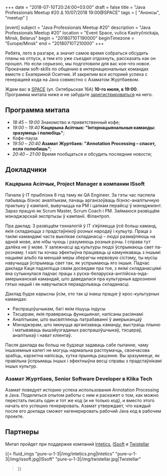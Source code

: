 +++
date = "2018-07-10T20:24:00+03:00"
draft = false
title = "Java Professionals Meetup #20 ∆ 10/07/2018 19:00@SPACE"
tags = [
    "Анонсы", "meetup"
]

[event]
subject = "Java Professionals Meetup #20"
description = "Java Professionals Meetup #20"
location = "Event Space, vulica Kastryčnickaja, Minsk, Belarus"
begin = "20180710T190000"
beginTimezone = "Europe/Minsk"
end = "20180710T210000"
+++

Ребята, лето в разгаре, а значит самое время собраться обсудить планы на отпуск, а тем кто уже съездил отдохнуть, рассказать
как он прошел. Но если серьезно, мы подготовили для вас кое-что новое. Прокачаем soft-skills
по общению в интернациональных командах вместе с Екатериной Осипчик. И закрепим все историей успеха 
с генерацией кода на Java совместно c Азаматом Журтбаевом. 

Ждем вас в [SPACE](http://eventspace.by) (ул. Октябрьская 16А) **10-го июля, в 19:00**.
Программа митапа ниже и не забудьте [зарегистрироваться](https://bit.ly/jprof_reg_20) на него.

<!--more-->

## Программа митапа
* _18:45_ – _19:00_ Знакомство и приветственный кофе;
* _19:00_ – _19:40_ **Кацярына Асiпчык: "Інтэрнацыянальныя каманды: зразумець і палюбіць"**;
* Кофе-пауза
* _19:50_ – _20:40_ **Азамат Журтбаев: "Annotation Processing – спасет, если полюбишь"**;
* _20:40_ – _21:00_ Время пообщаться и обсудить последние новости;

## Докладчики

### Кацярына Асiпчык, Project Manager в компании ISsoft

Пачала ў IT прыблізна 8 год таму як QA Engineer. За гэты час паспела пабываць бізнэс аналітыкам, пачаць арганізоўваць бізнэс-аналітычную практыку ў кампаніі, вывучыцца на PM і цалкам перайсці ў мэнэджмэнт. Зараз працую як Scrum Master, Scrum Coach і PM. Займаюся развіццём мэнэджэрскай экспртызы ў кампаніі. Філантроп.

Пра даклад: З развіццём тэхналогій ў IT з’яўляецца ўсё больш каманд, якія складаюцца з прадстаўнікоў розных народаў і кульутр. Праца з такімі камандамі часта выклікае складанасці – людзі размаўляюць на адной мове, але нібы чуюць і разумеюць розныя рэчы. І справа тут далёка не ў мове. У залежнасці ад культуры людзі ўспрымаюць свет па-рознаму. І калі ты хочаш эфектыўна працаваць ці камунікаваць з іншымі нацыямі альбо па меншай меры зберагчы нервовую сістэму, ты мусіш навучыцца ўспрымаць свет так, як успрымаюць яго іншыя. Падчас даклада Каця падзеліцца сваім досведам пра тое, з якімі складанасцямі яна сутыкнулася падчас працы з руска-беларуска-англійска-інда-амерыканскай камандай, што даведалася пра культурныя адрозненні гэтых нацый і як навучылася пераадольваць складанасці.

Даклад будзе карысны ўсім, хто так ці інакш працуе ў крос-культурных камандах:

* Распрацоўшчыкам, багі якім пішуць індусы
* Тэсцерам, якія правяраюць функцыянал, напісаны расіянамі
* Аналітыкам, што высвятляюць патрабаванні ў амерыканцаў
* Мэнэджэрам, што імкнуцца арганізаваць каманду, выстраіць плыню і матываваць вышэйузгаданых распрацоўшчыкаў, тэсцераў, аналітыкаў і нават кліентаў.

Пасля даклада вы больш не будзеце задаваць сабе пытанне, чаму іншаземныя калегі не могуць нармальна растлумачць, своечасова зрабіць, карэктна напісаць, хутка прыняць рашэнне. Вы зразумееце, як правільна ўспрымаць іншых і эфектныўна весці справы з прадстаўнікамі іншых культур.


### Азамат Журтбаев, Senior Software Developer в Klika Tech

Азамат поведует историю успеха использования Annotation Processing в Java. 
Поделиться опытом работы с ним и раскажет о том, как можно перестать писать один и тот же код (и не только код), и вместо этого начать его успешно генерировать.
Азамат утверждает, что каждый после его доклада сможет нагенерировать рабочий Java код в рабочем проекте. 

## Партнеры

Митап пройдет при поддержке компаний [Intetics](http://intetics.com), [ISsoft](http://www.issoft.by) и [Twistellar](http://twistellar.com/)

{{< fluid_imgs
  "pure-u-1-3|/img/intetics.png|Intetics"
  "pure-u-1-3|/img/issoft.jpg|ISsoft"
  "pure-u-1-3|/img/twistellar.jpg|Twistellar"
>}}
